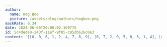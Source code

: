 ```yaml
---
author:
  name: Hog Boo
  picture: /assets/blog/authors/hogboo.png
maskRate: 0.34
date: 2024-06-06T20:00:02.169776
id: 5c4deda0-243f-11ef-9f85-c95db626c0e3
content: '[[0, 0, 6, 1, 2, 4, 7, 8, 9], [0, 7, 2, 0, 5, 0, 3, 1, 4], [4, 9, 1, 0, 0, 8, 5, 0, 6], [0, 0, 5, 9, 0, 1, 4, 3, 2], [1, 4, 9, 3, 6, 2, 8, 5, 7], [0, 0, 3, 4, 0, 5, 0, 0, 0], [0, 6, 4, 8, 1, 0, 0, 7, 5], [3, 5, 0, 0, 9, 0, 1, 0, 8], [9, 1, 8, 0, 4, 7, 2, 0, 0]]'
---
```

